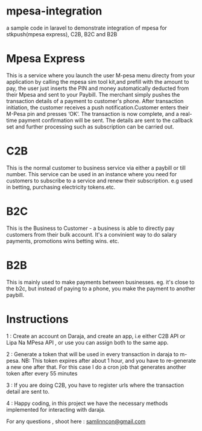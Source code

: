 # mpesa-integration
a sample code in laravel to demonstrate integration of mpesa for stkpush(mpesa express), C2B, B2C and B2B

# Mpesa Express
This is a service where you launch the user M-pesa menu directy from your application by calling the mpesa sim tool kit,and prefill  with the amount to pay, the user just inserts the PIN and money automatically  deducted from their Mpesa and sent to your Paybill.
The merchant simply pushes the transaction details of a payment to customer's phone. After transaction initiation, the customer receives a push notification.Customer enters their M-Pesa pin and presses ‘OK’. The transaction is now complete, and a real-time payment confirmation will be sent. The details are sent to the callback set and further processing such as subscription can be carried out.

# C2B
This is the normal customer to business service via either a paybill or till number. This service can be used in an instance where you need for customers to subscribe to a service and renew their subscription. e.g used in betting, purchasing electricity tokens.etc.

# B2C

This is the Business to Customer - a business is able to directly pay customers from their bulk account. It's a convinient way to do salary payments, promotions wins betting wins. etc. 

# B2B

This is mainly used to make payments between businesses. eg. it's close to the b2c, but instead of paying to a phone, you make the payment to another paybill.


# Instructions
1 : Create an account on Daraja, and create an app, i.e either C2B API or Lipa Na MPesa API , or use you can assign both to the same app.

2 : Generate a token that will be used in every transaction in daraja to m-pesa. NB: This token expires after about 1 hour, and you have to re-generate a new one after that. For this case I do a cron job  that generates another token after every 55 minutes

3 : If you are doing C2B, you have to register urls where the transaction detail are sent to.

4 : Happy coding, in this project we have the necessary methods implemented for interacting with daraja.

For any questions , shoot here : samlinncon@gmail.com





